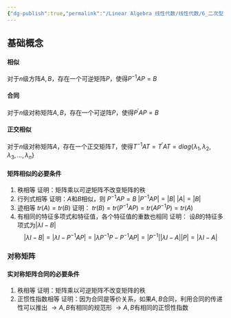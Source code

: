 ```yaml
---
{"dg-publish":true,"permalink":"/Linear Algebra 线性代数/线性代数/6_二次型与矩阵合同/工具箱：相似、合同、正交相似的关系与比较/","tags":["线代","工具箱"]}
---
```


## 基础概念
#### 相似
对于$n$级方阵$A,B$，存在一个可逆矩阵$P$，使得$P^{-1}AP = B$
#### 合同
对于$n$级对称矩阵$A,B$，存在一个可逆阵$P$，使得$P^{\prime}AP = B$
#### 正交相似
对于$n$级对称矩阵$A$，存在一个正交矩阵$T$，使得$T^{-1}AT = T^{\prime}AT = diag\{ \lambda_{1},\lambda_{2},\lambda_{3},\dots,\lambda_{n} \}$

#### 矩阵相似的必要条件
1. 秩相等
证明：矩阵乘以可逆矩阵不改变矩阵的秩
2. 行列式相等
证明：$A$和$B$相似，则
$P^{-1}AP = B$
$|P^{-1}AP| = |B|$
$|A| = |B|$
3. 迹相等 $tr(A) = tr(B)$
证明：
$tr(B)= tr(P^{-1}AP) = tr(AP^{-1}P) = tr(A)$
4. 有相同的特征多项式和特征值，各个特征值的重数也相同
证明：
设$B$的特征多项式为$|\lambda I - B|$
$$
|\lambda I - B| = |\lambda I - P^{-1}AP| =|\lambda P^{-1}P - P^{-1}AP| = |P^{-1}||\lambda I - A||P| = |\lambda I-A|
$$

### 对称矩阵

#### 实对称矩阵合同的必要条件
1. 秩相等
证明：矩阵乘以可逆矩阵不改变矩阵的秩
2. 正惯性指数相等
证明：因为合同是等价关系，如果$A,B$合同，利用合同的传递性可以推出
$\to A,B$有相同的规范形
$\to A,B$有相同的正惯性指数